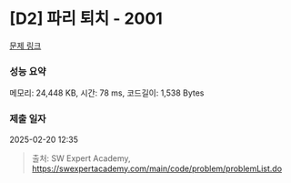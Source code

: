 # [D2] 파리 퇴치 - 2001 

[문제 링크](https://swexpertacademy.com/main/code/problem/problemDetail.do?contestProbId=AV5PzOCKAigDFAUq) 

### 성능 요약

메모리: 24,448 KB, 시간: 78 ms, 코드길이: 1,538 Bytes

### 제출 일자

2025-02-20 12:35



> 출처: SW Expert Academy, https://swexpertacademy.com/main/code/problem/problemList.do